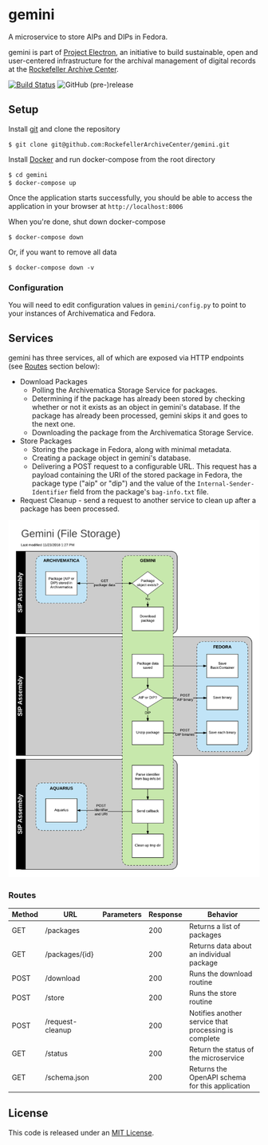# gemini
A microservice to store AIPs and DIPs in Fedora.

gemini is part of [Project Electron](https://github.com/RockefellerArchiveCenter/project_electron), an initiative to build sustainable, open and user-centered infrastructure for the archival management of digital records at the [Rockefeller Archive Center](http://rockarch.org/).

[![Build Status](https://travis-ci.org/RockefellerArchiveCenter/gemini.svg?branch=master)](https://travis-ci.org/RockefellerArchiveCenter/gemini)
![GitHub (pre-)release](https://img.shields.io/github/release/RockefellerArchiveCenter/gemini/all.svg)

## Setup

Install [git](https://git-scm.com/) and clone the repository

    $ git clone git@github.com:RockefellerArchiveCenter/gemini.git

Install [Docker](https://store.docker.com/search?type=edition&offering=community) and run docker-compose from the root directory

    $ cd gemini
    $ docker-compose up

Once the application starts successfully, you should be able to access the application in your browser at `http://localhost:8006`

When you're done, shut down docker-compose

    $ docker-compose down

Or, if you want to remove all data

    $ docker-compose down -v


### Configuration

You will need to edit configuration values in `gemini/config.py` to point to your instances of Archivematica and Fedora.


## Services

gemini has three services, all of which are exposed via HTTP endpoints (see [Routes](#routes) section below):

* Download Packages
  * Polling the Archivematica Storage Service for packages.
  * Determining if the package has already been stored by checking whether or not it exists as an object in gemini's database. If the package has already been processed, gemini skips it and goes to the next one.
  * Downloading the package from the Archivematica Storage Service.
* Store Packages
  * Storing the package in Fedora, along with minimal metadata.
  * Creating a package object in gemini's database.
  * Delivering a POST request to a configurable URL. This request has a payload containing the URI of the stored package in Fedora, the package type ("aip" or "dip") and the value of the `Internal-Sender-Identifier` field from the package's `bag-info.txt` file.
* Request Cleanup - send a request to another service to clean up after a package has been processed.

![File storage diagram](gemini-services.png)


### Routes

| Method | URL | Parameters | Response  | Behavior  |
|--------|-----|---|---|---|
|GET|/packages| |200|Returns a list of packages|
|GET|/packages/{id}| |200|Returns data about an individual package|
|POST|/download||200|Runs the download routine|
|POST|/store||200|Runs the store routine|
|POST|/request-cleanup||200|Notifies another service that processing is complete|
|GET|/status||200|Return the status of the microservice|
|GET|/schema.json||200|Returns the OpenAPI schema for this application|


## License

This code is released under an [MIT License](LICENSE).
